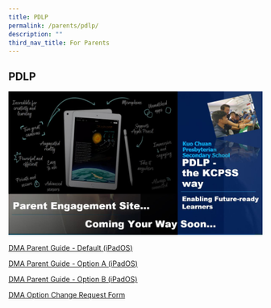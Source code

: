 ```yaml
---
title: PDLP
permalink: /parents/pdlp/
description: ""
third_nav_title: For Parents
---
```


## PDLP

![](/images/Useful%20Links/Parents/parent%20engagement%20site.jpg)

[DMA Parent Guide - Default (iPadOS)](/files/Useful%20Links/Parents/DMA%20Parent%20Guide%20v2_0%20-%20Default%20iPadOS.pdf)

[DMA Parent Guide - Option A (iPadOS)](/files/Useful%20Links/Parents/DMA%20Parent%20Guide%20v2_0%20-%20Option%20A%20iPadOS.pdf)

[DMA Parent Guide - Option B (iPadOS)](/files/Useful%20Links/Parents/DMA%20Parent%20Guide%20v2_0%20-%20Option%20B%20iPadOS.pdf)

[DMA Option Change Request Form](/files/Useful%20Links/Parents/DMA_Option_Change_RequestForm.pdf)